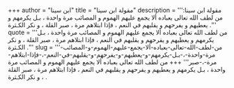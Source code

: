 +++
author = "ابن سينا"
title = "مقولة ابن سينا"
description = '''مقولة ابن سينا: من لطف الله تعالى بعباده ألا يجمع عليهم الهموم و المصائب مرة واحدة ، بـل يكرمهم و يعطيهم و يفرحهم و يقلبهم في النعم ، فإذا ابتلاهم مرة ، صبر القلة ، و نكر الكـثرة .'''
quote = '''من لطف الله تعالى بعباده ألا يجمع عليهم الهموم و المصائب مرة واحدة ، بـل يكرمهم و يعطيهم و يفرحهم و يقلبهم في النعم ، فإذا ابتلاهم مرة ، صبر القلة ، و نكر الكـثرة .'''
slug = '''من-لطف-الله-تعالى-بعباده-ألا-يجمع-عليهم-الهموم-و-المصائب-مرة-واحدة-،-بـل-يكرمهم-و-يعطيهم-و-يفرحهم-و-يقلبهم-في-النعم-،-فإذا-ابتلاهم-مرة-،-صبر'''
+++
من لطف الله تعالى بعباده ألا يجمع عليهم الهموم و المصائب مرة واحدة ، بـل يكرمهم و يعطيهم و يفرحهم و يقلبهم في النعم ، فإذا ابتلاهم مرة ، صبر القلة ، و نكر الكـثرة .

